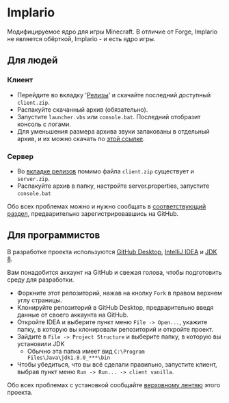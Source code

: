 # Implario
Модифицируемое ядро для игры Minecraft.
В отличие от Forge, Implario не является обёрткой, Implario - и есть ядро игры.

## Для людей
### Клиент
* Перейдите во вкладку '[Релизы](https://github.com/DelfikPro/Implario/releases)' и скачайте последний доступный `client.zip`.
* Распакуйте скачанный архив (обязательно).
* Запустите `launcher.vbs` или `console.bat`. Последний отобразит консоль с логами.
* Для уменьшения размера архива звуки запакованы в отдельный архив, и их можно скачать по [этой ссылке]().

### Сервер
* Во [вкладке релизов](https://github.com/DelfikPro/Implario/releases) помимо файла `client.zip` существует и `server.zip`.
* Распакуйте архив в папку, настройте server.properties, запустите `console.bat`

Обо всех проблемах можно и нужно сообщать в [соответствующий раздел](https://github.com/DelfikPro/Implario/issues), предварительно зарегистрировавшись на GitHub.

## Для программистов
В разработке проекта используются [GitHub Desktop](https://desktop.github.com), [IntelliJ IDEA](https://www.jetbrains.com/idea/download/) и [JDK 8](https://www.oracle.com/technetwork/java/javase/downloads/jdk8-downloads-2133151.html).

Вам понадобится аккаунт на GitHub и свежая голова, чтобы подготовить среду для разработки.

* Форкните этот репозиторий, нажав на кнопку `Fork` в правом верхнем углу страницы.
* Клонируйте репозиторий в GitHub Desktop, предварительно введя данные от своего аккаунта на GitHub.
* Откройте IDEA и выберите пункт меню `File -> Open...`, укажите папку, в которую вы клонировали репозиторий и откройте проект.
* Зайдите в `File -> Project Structure` и выберите папку, в которую вы установили JDK 
  * Обычно эта папка имеет вид `C:\Program Files\Java\jdk1.8.0_***\bin` 
* Чтобы убедиться, что вы всё сделали правильно, запустите клиент, выбрав пункт меню `Run -> Run... -> client vanilla`.

Обо всех проблемах с установкой сообщайте [верховному лентяю](https://vk.com/delfikpro) этого проекта. 

